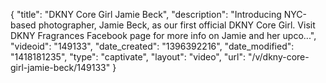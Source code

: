 {
    "title": "DKNY Core Girl Jamie Beck",
    "description": "Introducing NYC-based photographer, Jamie Beck, as our first official DKNY Core Girl. Visit DKNY Fragrances Facebook page for more info on Jamie and her upco...",
    "videoid": "149133",
    "date_created": "1396392216",
    "date_modified": "1418181235",
    "type": "captivate",
    "layout": "video",
    "url": "\/v\/dkny-core-girl-jamie-beck\/149133"
}